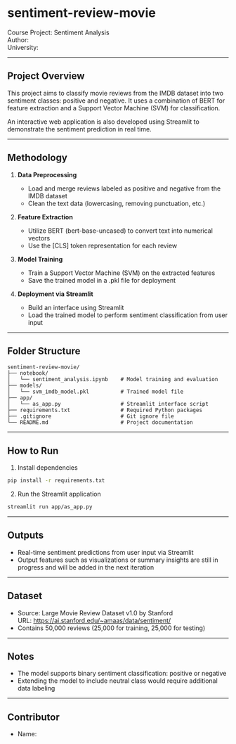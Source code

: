 # sentiment-review-movie

Course Project: Sentiment Analysis  
Author:  
University:

---

## Project Overview

This project aims to classify movie reviews from the IMDB dataset into two sentiment classes: positive and negative. It uses a combination of BERT for feature extraction and a Support Vector Machine (SVM) for classification.

An interactive web application is also developed using Streamlit to demonstrate the sentiment prediction in real time.

---

## Methodology

1. **Data Preprocessing**
   - Load and merge reviews labeled as positive and negative from the IMDB dataset
   - Clean the text data (lowercasing, removing punctuation, etc.)

2. **Feature Extraction**
   - Utilize BERT (bert-base-uncased) to convert text into numerical vectors
   - Use the [CLS] token representation for each review

3. **Model Training**
   - Train a Support Vector Machine (SVM) on the extracted features
   - Save the trained model in a .pkl file for deployment

4. **Deployment via Streamlit**
   - Build an interface using Streamlit
   - Load the trained model to perform sentiment classification from user input

---

## Folder Structure

```
sentiment-review-movie/
├── notebook/
│   └── sentiment_analysis.ipynb    # Model training and evaluation
├── models/
│   └── svm_imdb_model.pkl          # Trained model file
├── app/
│   └── as_app.py                   # Streamlit interface script
├── requirements.txt                # Required Python packages
├── .gitignore                      # Git ignore file
└── README.md                       # Project documentation
```

---

## How to Run

1. Install dependencies
```bash
pip install -r requirements.txt
```

2. Run the Streamlit application
```bash
streamlit run app/as_app.py
```

---

## Outputs

- Real-time sentiment predictions from user input via Streamlit
- Output features such as visualizations or summary insights are still in progress and will be added in the next iteration

---

## Dataset

- Source: Large Movie Review Dataset v1.0 by Stanford  
  URL: https://ai.stanford.edu/~amaas/data/sentiment/
- Contains 50,000 reviews (25,000 for training, 25,000 for testing)

---

## Notes

- The model supports binary sentiment classification: positive or negative
- Extending the model to include neutral class would require additional data labeling

---

## Contributor

- Name:
